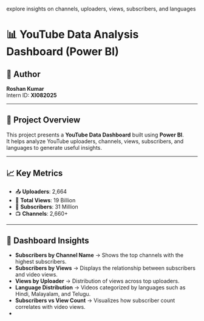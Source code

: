 explore insights on channels, uploaders, views, subscribers, and languages
# 📊 YouTube Data Analysis Dashboard (Power BI)

## 👤 Author  
**Roshan Kumar**  
Intern ID: **XI082025**  

---

## 📌 Project Overview  
This project presents a **YouTube Data Dashboard** built using **Power BI**.  
It helps analyze YouTube uploaders, channels, views, subscribers, and languages to generate useful insights.  

---

## 📈 Key Metrics  
- 📤 **Uploaders**: 2,664  
- 👀 **Total Views**: 19 Billion  
- 👥 **Subscribers**: 31 Million  
- 📺 **Channels**: 2,660+  

---

## 🔎 Dashboard Insights  
- **Subscribers by Channel Name** → Shows the top channels with the highest subscribers.  
- **Subscribers by Views** → Displays the relationship between subscribers and video views.  
- **Views by Uploader** → Distribution of views across top uploaders.  
- **Language Distribution** → Videos categorized by languages such as Hindi, Malayalam, and Telugu.  
- **Subscribers vs View Count** → Visualizes how subscriber count correlates with video views.
- 
